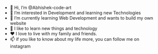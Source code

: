 - 👋 Hi, I’m @Abhishek-code-art
- 👀 I’m interested in Development and learning new Technologies
- 🌱 I’m currently learning Web Development and wants to build my own website
- 💞️ I like to learn new things and technology
- ❤️ I love to live with my family and friends.
- 📫 if you like to know about my life more, you can follow me on instagram

<!---
Abhishek-code-art/Abhishek-code-art is a ✨ special ✨ repository because its `README.md` (this file) appears on your GitHub profile.
You can click the Preview link to take a look at your changes.
--->
